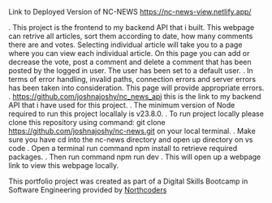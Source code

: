 Link to Deployed Version of NC-NEWS https://nc-news-view.netlify.app/ 

. This project is the frontend to my backend API that i built. This webpage can retrive all articles, sort them according to date, how many comments there are and votes. Selecting individual article will take you to a page where you can view each individual article. On this page you can add or decrease the vote, post a comment and delete a comment that has been posted by the logged in user. The user has been set to a default user. 
. In terms of error handling, invalid paths, connection errors and server errors has been taken into consideration. This page will provide appropriate errors.
. https://github.com/joshnajoshy/nc_news_api this is the link to my backend API that i have used for this project.
. The minimum version of Node required to run this project locallaly is v23.8.0.
. To run project locally please clone this repository using command: git clone https://github.com/joshnajoshy/nc-news.git on your local terminal.
. Make sure you have cd into the nc-news directory and open up directory on vs code 
. Open a terminal run command npm install to retrieve required packages. 
. Then run command npm run dev 
. This will open up a webpage link to view this webpage locally.

This portfolio project was created as part of a Digital Skills Bootcamp in Software Engineering provided by [Northcoders](https://northcoders.com/)
